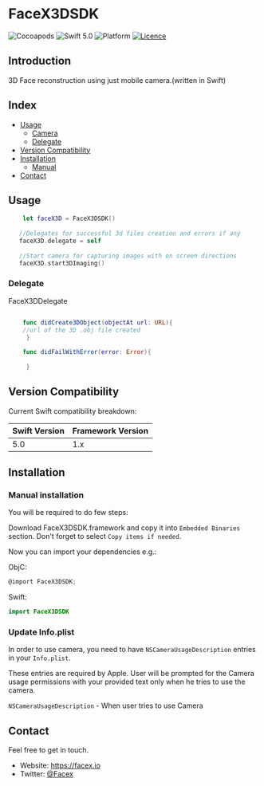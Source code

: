 # FaceX3DSDK

![Cocoapods](https://img.shields.io/cocoapods/v/FaceX3DSDK)
![Swift 5.0](https://img.shields.io/badge/Swift-5.0-orange.svg)
![Platform](https://img.shields.io/badge/platform-iOS%20%7C%20watchOS%20%7C%20tvOS-lightgrey.svg)
[![Licence](https://img.shields.io/cocoapods/l/FaceX3DSDK?color=red&logo=red)](https://img.shields.io/cocoapods/l/FaceX3DSDK?color=red&logo=red)

## Introduction
3D Face reconstruction using just mobile camera.(written in Swift)

## Index
* [Usage](#usage)
    * [Camera](#camera)
    * [Delegate](#delegate)
* [Version Compatibility](#version-compatibility)
* [Installation](#installation)
  * [Manual](#manual)
* [Contact](#contact)


## Usage

```swift
    let faceX3D = FaceX3DSDK()
    
   //Delegates for successful 3d files creation and errors if any
   faceX3D.delegate = self
   
   //Start camera for capturing images with on screen directions
   faceX3D.start3DImaging()


```
### Delegate
FaceX3DDelegate

```swift

    func didCreate3DObject(objectAt url: URL){
    //url of the 3D .obj file created
     }
  
    func didFailWithError(error: Error){
   
     }

```

## Version Compatibility

Current Swift compatibility breakdown:

| Swift Version | Framework Version |
| ------------- | ----------------- |
| 5.0           | 1.x               |

[all releases]: https://github.com/friendlynandy/FaceX3DSDK/releases

## Installation
### Manual installation

You will be required to do few steps:

Download FaceX3DSDK.framework and copy it into `Embedded Binaries` section. Don't forget to select `Copy items if needed`.

Now you can import your dependencies e.g.:

ObjC:
```objective-c
@import FaceX3DSDK;
```
Swift:
```swift
import FaceX3DSDK
```

### Update Info.plist

In order to use camera, you need to have `NSCameraUsageDescription`
entries in your `Info.plist`.

These entries are required by Apple. User will be prompted for the Camera usage permissions with your provided text only when he tries to use the camera.

`NSCameraUsageDescription` - When user tries to use Camera


## Contact

Feel free to get in touch.

* Website: <https://facex.io>
* Twitter: [@Facex](http://twitter.com/facex)
